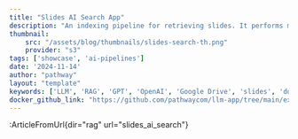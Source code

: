 ```yaml
---
title: "Slides AI Search App"
description: "An indexing pipeline for retrieving slides. It performs multi-modal of PowerPoint and PDF and maintains live index of your slides."
thumbnail: 
    src: "/assets/blog/thumbnails/slides-search-th.png"
    provider: "s3"
tags: ['showcase', 'ai-pipelines']
date: '2024-11-14'
author: "pathway"
layout: "template"
keywords: ['LLM', 'RAG', 'GPT', 'OpenAI', 'Google Drive', 'slides', 'docker', 'yaml', 'multimodal', 'VLM', 'image-to-text']
docker_github_link: "https://github.com/pathwaycom/llm-app/tree/main/examples/pipelines/slides_ai_search"
---
```


:ArticleFromUrl{dir="rag" url="slides_ai_search"}
